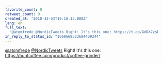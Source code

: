```yaml
---
favorite_count: 0
retweet_count: 0
created_at: "2018-12-03T19:10:13.000Z"
lang: en
full_text:
  "@atomfrede @NordicTweets Right! It's this one: https://t.co/XdDX7zskr5"
in_reply_to_status_id: "1069669323684409344"
---
```


[@atomfrede](https://twitter.com/atomfrede)
[@NordicTweets](https://twitter.com/NordicTweets) Right! It's this one:
<https://huntcoffee.com/product/coffee-grinder/>
